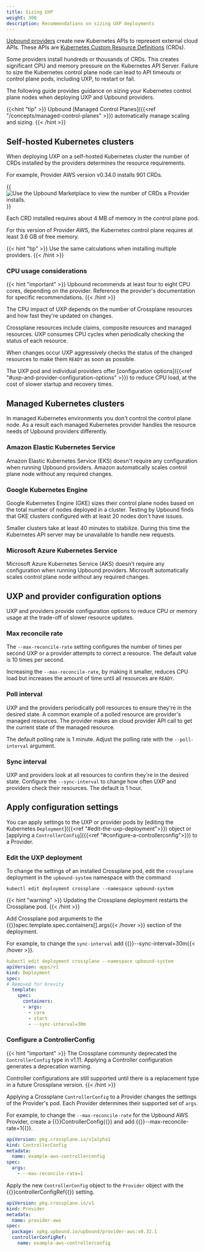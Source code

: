 ```yaml
---
title: Sizing UXP
weight: 300
description: Recommendations on sizing UXP deployments
---
```


[Upbound providers](https://marketplace.upbound.io/providers) create new
Kubernetes APIs to represent external cloud APIs. These APIs are [Kubernetes
Custom Resource
Definitions](https://kubernetes.io/docs/tasks/extend-kubernetes/custom-resources/custom-resource-definitions/)
(CRDs).

Some providers install hundreds or thousands of CRDs. This creates significant
CPU and memory pressure on the Kubernetes API Server. Failure to size
the Kubernetes control plane node can lead to API timeouts or control plane
pods, including UXP, to restart or fail.

The following guide provides guidance on sizing your Kubernetes control plane
nodes when deploying UXP and Upbound providers.

{{<hint "tip" >}}
Upbound [Managed Control Planes]({{<ref "/concepts/managed-control-planes" >}})
automatically manage scaling and sizing.
{{< /hint >}}

## Self-hosted Kubernetes clusters

When deploying UXP on a self-hosted Kubernetes cluster the number of CRDs
installed by the providers determines the resource requirements. 

For example, Provider AWS version v0.34.0 installs 901 CRDs.

{{<img src="uxp/images/aws-crd-count.png" alt="Use the Upbound Marketplace to view the number of CRDs a Provider installs." align="center" >}}

Each CRD installed requires about 4 MB of memory in the control plane pod. 

For this version of Provider AWS, the Kubernetes control plane requires at least
3.6 GB of free memory.

{{< hint "tip" >}}
Use the same calculations when installing multiple providers.
{{< /hint >}}

### CPU usage considerations

{{< hint "important" >}}
Upbound recommends at least four to eight CPU cores, depending on the provider.
Reference the provider's documentation for specific recommendations. 
{{< /hint >}}

The CPU impact of UXP depends on the number of Crossplane resources and how
fast they're updated on changes. 

Crossplane resources include claims, composite resources and managed resources.
UXP consumes CPU cycles when periodically checking the status of each resource.

When changes occur UXP aggressively checks the status of the changed resources to
make them `READY` as soon as possible. 

<!-- vale gitlab.SentenceLength = NO -->
<!-- length calc is wrong because of the ref link -->
The UXP pod and individual providers offer [configuration options]({{<ref
"#uxp-and-provider-configuration-options" >}}) to reduce
CPU load, at the cost of slower startup and recovery times.
<!-- vale gitlab.SentenceLength = YES -->

## Managed Kubernetes clusters

In managed Kubernetes environments you don't control the control plane node. As
a result each managed Kubernetes provider handles the resource needs of Upbound
providers differently. 

### Amazon Elastic Kubernetes Service

Amazon Elastic Kubernetes Service (EKS) doesn't require any
configuration when running Upbound providers. Amazon automatically scales
control plane node without any required changes.

### Google Kubernetes Engine

Google Kubernetes Engine (GKE) sizes their control plane nodes based on the
total number of nodes deployed in a cluster. Testing by Upbound finds that GKE
clusters configured with at least 20 nodes don't have issues.

Smaller clusters take at least 40 minutes to stabilize. During this time the
Kubernetes API server may be unavailable to handle new requests. 

### Microsoft Azure Kubernetes Service

Microsoft Azure Kubernetes Service (AKS) doesn't require any configuration when
running Upbound providers. Microsoft automatically scales
control plane node without any required changes.

## UXP and provider configuration options

UXP and providers provide configuration options to reduce CPU or memory
usage at the trade-off of slower resource updates. 

### Max reconcile rate

The `--max-reconcile-rate` setting configures the number of times per second UXP
or a provider attempts to correct a resource. The default value is 10 times per
second.

Increasing the `--max-reconcile-rate`, by making it smaller, reduces CPU
load but increases the amount of time until all resources are `READY`.

### Poll interval

UXP and the providers periodically poll resources to ensure they're in the
desired state. A common example of a polled resource are provider's managed
resources. The provider makes an cloud provider API call to get the current
state of the managed resource.

The default polling rate is 1 minute. Adjust the polling rate with the 
`--poll-interval` argument.

### Sync interval

<!-- vale Google.WordList = NO -->
<!-- allow "check" -->
UXP and providers look at all resources to confirm they're in the desired
state. Configure the `--sync-interval` to change how often UXP and providers
check their resources. The default is 1 hour.
<!-- vale Google.WordList = YES -->

## Apply configuration settings

You can apply settings to the UXP or provider pods by [editing the
Kubernetes `Deployment`]({{<ref "#edit-the-uxp-deployment">}}) object or 
[applying a `ControllerConfig`]({{<ref "#configure-a-controllerconfig">}}) to a 
Provider.

### Edit the UXP deployment

To change the settings of an installed Crossplane pod, edit the `crossplane`
deployment in the `upbound-system` namespace with the command

`kubectl edit deployment crossplane --namespace upbound-system`

{{< hint "warning" >}}
Updating the Crossplane deployment restarts the Crossplane pod.
{{< /hint >}}

Add Crossplane pod arguments to the 
{{<hover label="args" line="9" >}}spec.template.spec.containers[].args{{< /hover >}}
section of the deployment.

For example, to change the `sync-interval` add 
{{<hover label="args" line="12" >}}--sync-interval=30m{{< /hover >}}.

```yaml {label="args", copy-lines="1"}
kubectl edit deployment crossplane --namespace upbound-system
apiVersion: apps/v1
kind: Deployment
spec:
# Removed for brevity
  template:
    spec:
      containers:
      - args:
        - core
        - start
        - --sync-interval=30m
```

### Configure a ControllerConfig

{{< hint "important" >}}
The Crossplane community deprecated the `ControllerConfig` type in v1.11.
Applying a Controller configuration generates a deprecation warning. 

Controller configurations are still supported until there is a replacement type
in a future Crossplane version.
{{< /hint >}}

Applying a Crossplane `ControllerConfig` to a Provider changes the settings of
the Provider's pod. Each Provider determines their supported set of `args`.

For example, to change the `--max-reconcile-rate` for the Upbound AWS Provider,
create a {{<hover label="cc" line="2">}}ControllerConfig{{</hover >}} and add 
{{<hover label="cc" line="7" >}}--max-reconcile-rate=1{{</hover >}}.

```yaml {label=cc,copy-lines="all"}
apiVersion: pkg.crossplane.io/v1alpha1
kind: ControllerConfig
metadata:
  name: example-aws-controllerconfig
spec:
  args: 
    - --max-reconcile-rate=1
```

Apply the new `ControllerConfig` object to the `Provider` object with the 
{{<hover label="provider" line="7" >}}controllerConfigRef{{</hover >}} setting.

```yaml {label="provider"}
apiVersion: pkg.crossplane.io/v1
kind: Provider
metadata:
  name: provider-aws
spec:
  package: xpkg.upbound.io/upbound/provider-aws:v0.32.1
  controllerConfigRef:
    name: example-aws-controllerconfig
```